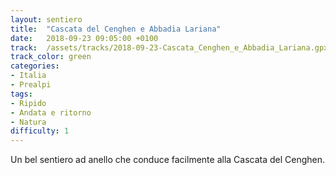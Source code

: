 ```yaml
---
layout: sentiero
title:  "Cascata del Cenghen e Abbadia Lariana"
date:   2018-09-23 09:05:00 +0100
track:  /assets/tracks/2018-09-23-Cascata_Cenghen_e_Abbadia_Lariana.gpx
track_color: green
categories:
- Italia
- Prealpi
tags:
- Ripido
- Andata e ritorno
- Natura
difficulty: 1
---
```


Un bel sentiero ad anello che conduce facilmente alla Cascata del Cenghen. 